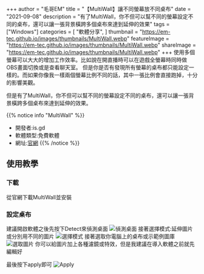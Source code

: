 +++
author = "毛哥EM"
title = "【MultiWall】讓不同螢幕放不同桌布"
date = "2021-09-08"
description = "有了MultiWall，你不但可以幫不同的螢幕設定不同的桌布，還可以讓一張背景橫跨多個桌布來達到延伸的效果"
tags = ["Windows"]
categories = [
    "軟體分享",
]
thumbnail = "https://em-tec.github.io/images/thumbnails/MultiWall.webp"
featureImage = "https://em-tec.github.io/images/thumbnails/MultiWall.webp"
shareImage = "https://em-tec.github.io/images/thumbnails/MultiWall.webp"
+++
使用多個螢幕可以大大的增加工作效率。比如說在開直播時可以在遊戲全螢幕時同時做OBS畫面切換或是查看聊天室。
但是你是否有發現所有螢幕的桌布都只能設定一樣的。而如果你像我一樣兩個螢幕比例不同的話，其中一張比例會直接跑掉，十分的影響美觀。

但是有了MultiWall，你不但可以幫不同的螢幕設定不同的桌布，還可以讓一張背景橫跨多個桌布來達到延伸的效果。
<!--more-->

{{% notice info "MultiWall" %}}

* 開發者:is.gd
* 軟體類型:免費軟體
* 網址:[官網](http://windowbox.me/multiwall/downloads.php)
{{% /notice %}}

## 使用教學

### 下載

從官網下載MultiWall並安裝

### 設定桌布

建議開啟軟體之後先按下Detect來偵測桌面
![偵測桌面](https://EM-Tec.github.io/images/MultiWall-detect.png)
接著選擇模式:延伸圖片或分別用不同的圖片
![選擇模式](https://EM-Tec.github.io/images/MultiWall-mode.png)
接著選取你電腦上的桌布或示範例圖庫
![選取圖片](https://EM-Tec.github.io/images/MultiWall-browse.png)
你可以給圖片加上各種濾鏡或特效，但是我建議在導入軟體之前就先編輯好

最後按下apply即可
![Apply](https://EM-Tec.github.io/images/MultiWall-apply.png)
